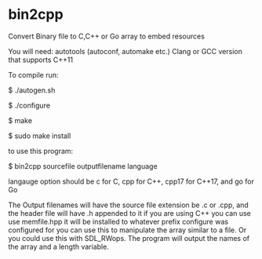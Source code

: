 # bin2cpp

Convert Binary file to C,C++ or Go array to embed resources

You will need: autotools (autoconf, automake etc.)
Clang or GCC version that supports C++11


To compile run:


$ ./autogen.sh

$ ./configure

$ make

$ sudo make install

to use this program:

$ bin2cpp sourcefile outputfilename language

langauge option should be c for C, cpp for C++, cpp17 for C++17, and go for Go 


The Output filenames will have the source file extension be .c or .cpp, and the header file will have .h appended to it if you are using C++ you can use use memfile.hpp it will be installed to whatever prefix configure was configured for you can use this to manipulate the array similar to a
file. Or you could use this with SDL_RWops. The program will output the names of the array and a length variable.


